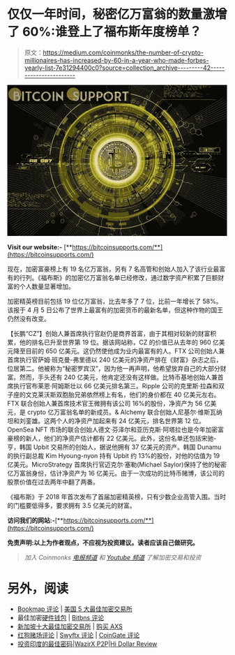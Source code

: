 # 仅仅一年时间，秘密亿万富翁的数量激增了 60%:谁登上了福布斯年度榜单？

> 原文：<https://medium.com/coinmonks/the-number-of-crypto-millionaires-has-increased-by-60-in-a-year-who-made-forbes-yearly-list-7e31294400c0?source=collection_archive---------42----------------------->

![](img/6098e5aa2cb795f19de517da97896ad8.png)

**Visit our website:-** [**https://bitcoinsupports.com/**](https://bitcoinsupports.com/)

现在，加密富豪榜上有 19 名亿万富翁，另有 7 名高管和创始人加入了该行业最富有的行列。《福布斯》的加密亿万富翁名单已经修改，通过数字资产积累了巨额财富的个人数量显著增加。

加密精英榜目前包括 19 位亿万富翁，比去年多了 7 位，比前一年增长了 58%。该报于 4 月 5 日公布了世界上最富有的加密货币的最新名单，但这种作物的国王仍然没有改变。

【长鹏“CZ”】创始人兼首席执行官赵仍是商界首富，由于其相对较新的财富积累，他的排名已升至世界第 19 位。据该网站称，CZ 的价值已从去年的 960 亿美元降至目前的 650 亿美元。这仍然使他成为业内最富有的人。FTX 公司创始人兼首席执行官萨姆·班克曼-弗里德以 240 亿美元的净资产排在《财富》杂志之后，位居第二。他被称为“秘密罗宾汉”，因为他一再声明，他希望放弃自己的大部分财富。然而，手头还有 240 亿美元，他肯定还没有这样做。比特币基地创始人兼首席执行官布莱恩·阿姆斯壮以 66 亿美元排名第三。Ripple 公司的克里斯·拉森和双子座的文克莱沃斯双胞胎兄弟依然榜上有名，他们的身价都在 40 亿美元左右。FTX 联合创始人兼首席技术官王微拥有该公司 16%的股份，净资产为 56 亿美元，是 crypto 亿万富翁名单的新成员。& Alchemy 联合创始人尼基尔·维斯瓦纳坦和刘銮雄。这两个人的净资产加起来有 24 亿美元，排名世界第 12 位。OpenSea NFT 市场的联合创始人德文·芬泽尔和亚历克斯·阿塔拉也是今年加密富豪榜的新人，他们的净资产估计都有 22 亿美元。此外，这份名单还包括宋驰-亨，韩国 Upbit 交易所的创始人，据说他拥有 37 亿美元的资产。韩国 Dunamu 的执行副总裁 Kim Hyoung-nyon 持有 Upbit 约 13%的股份，对他的估值为 19 亿美元。MicroStrategy 首席执行官迈克尔·塞勒(Michael Saylor)保持了他的秘密亿万富翁身份，估计净资产为 16 亿美元。由于一次成功的比特币赌博，该公司的股票价值在过去两年中翻了两番。

《福布斯》于 2018 年首次发布了首届加密精英榜，只有少数企业高管入围。当时的门槛要低得多，要求拥有 3.5 亿美元的财富。

**访问我们的网站:-**[**https://bitcoinsupports.com/**](https://bitcoinsupports.com/)

**免责声明:以上为作者观点，不应视为投资建议。读者应该自己做研究。**

> *加入 Coinmonks* [*电报频道*](https://t.me/coincodecap) *和* [*Youtube 频道*](https://www.youtube.com/c/coinmonks/videos) *了解加密交易和投资*

# 另外，阅读

*   [Bookmap 评论](https://coincodecap.com/bookmap-review-2021-best-trading-software) | [美国 5 大最佳加密交易所](https://coincodecap.com/crypto-exchange-usa)
*   最佳加密[硬件钱包](/coinmonks/hardware-wallets-dfa1211730c6) | [Bitbns 评论](/coinmonks/bitbns-review-38256a07e161)
*   [新加坡十大最佳加密交易所](https://coincodecap.com/crypto-exchange-in-singapore) | [购买 AXS](https://coincodecap.com/buy-axs-token)
*   [红狗赌场评论](https://coincodecap.com/red-dog-casino-review) | [Swyftx 评论](https://coincodecap.com/swyftx-review) | [CoinGate 评论](https://coincodecap.com/coingate-review)
*   [投资印度的最佳密码](https://coincodecap.com/best-crypto-to-invest-in-india-in-2021)|[WazirX P2P](https://coincodecap.com/wazirx-p2p)|[Hi Dollar Review](https://coincodecap.com/hi-dollar-review)